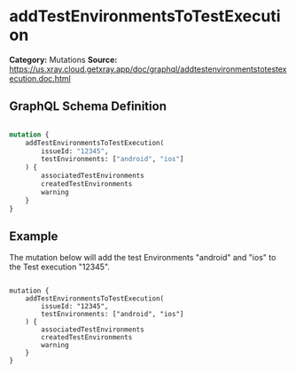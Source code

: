 # addTestEnvironmentsToTestExecution

**Category:** Mutations
**Source:** https://us.xray.cloud.getxray.app/doc/graphql/addtestenvironmentstotestexecution.doc.html

## GraphQL Schema Definition

```graphql

mutation {
    addTestEnvironmentsToTestExecution(
        issueId: "12345",
        testEnvironments: ["android", "ios"]
    ) {
        associatedTestEnvironments
        createdTestEnvironments
        warning
    }
}

```

## Example

The mutation below will add the test Environments "android" and "ios" to the Test execution "12345".

```

mutation {
    addTestEnvironmentsToTestExecution(
        issueId: "12345",
        testEnvironments: ["android", "ios"]
    ) {
        associatedTestEnvironments
        createdTestEnvironments
        warning
    }
}

```